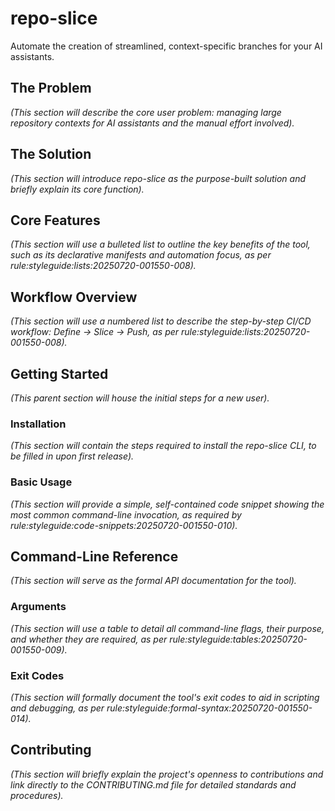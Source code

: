 # repo-slice

Automate the creation of streamlined, context-specific branches for your AI assistants.

## The Problem

*(This section will describe the core user problem: managing large repository contexts for AI assistants and the manual effort involved).*

## The Solution

*(This section will introduce repo-slice as the purpose-built solution and briefly explain its core function).*

## Core Features

*(This section will use a bulleted list to outline the key benefits of the tool, such as its declarative manifests and automation focus, as per rule:styleguide:lists:20250720-001550-008).*

## Workflow Overview

*(This section will use a numbered list to describe the step-by-step CI/CD workflow: Define -> Slice -> Push, as per rule:styleguide:lists:20250720-001550-008).*

## Getting Started

*(This parent section will house the initial steps for a new user).*

### Installation

*(This section will contain the steps required to install the repo-slice CLI, to be filled in upon first release).*

### Basic Usage

*(This section will provide a simple, self-contained code snippet showing the most common command-line invocation, as required by rule:styleguide:code-snippets:20250720-001550-010).*

## Command-Line Reference

*(This section will serve as the formal API documentation for the tool).*

### Arguments

*(This section will use a table to detail all command-line flags, their purpose, and whether they are required, as per rule:styleguide:tables:20250720-001550-009).*

### Exit Codes

*(This section will formally document the tool's exit codes to aid in scripting and debugging, as per rule:styleguide:formal-syntax:20250720-001550-014).*

## Contributing

*(This section will briefly explain the project's openness to contributions and link directly to the CONTRIBUTING.md file for detailed standards and procedures).*